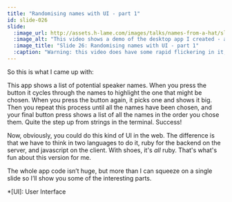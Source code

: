 ```yaml
---
title: "Randomising names with UI - part 1"
id: slide-026
slide:
  :image_url: http://assets.h-lame.com/images/talks/names-from-a-hat/slides/026.mp4
  :image_alt: "This video shows a demo of the desktop app I created - a grid of names is shown, a button is pressed and the names flicker, a button is pressed again and one of the names appears large, when the button is pressed again the chosen name is crossed out and the process repeats on the remaining names, until all have been chosen at which point all the names are shown, large, in the order they were picked."
  :image_title: "Slide 26: Randomising names with UI - part 1"
  :caption: "Warning: this video does have some rapid flickering in it, so maybe don't click play if that would bother you"
---
```

So this is what I came up with:

This app shows a list of potential speaker names.  When you press the button it cycles through the names to highlight the one that might be chosen.  When you press the button again, it picks one and shows it big.  Then you repeat this process until all the names have been chosen, and your final button press shows a list of all the names in the order you chose them.  Quite the step up from strings in the terminal.  Success!

Now, obviously, you could do this kind of UI in the web.  The difference is that we have to think in two languages to do it, ruby for the backend on the server, and javascript on the client.  With shoes, it's _all_ ruby.  That's what's fun about this version for me.

The whole app code isn’t huge, but more than I can squeeze on a single slide so I’ll show you some of the interesting parts.

*[UI]: User Interface
